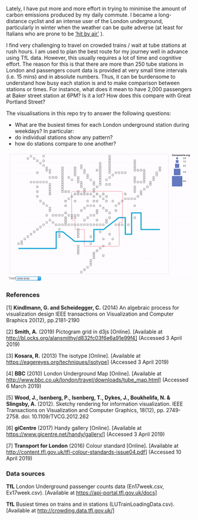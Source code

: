 Lately, I have put more and more effort in trying to minimise the amount of carbon emissions produced by my daily commute. I became a long-distance cyclist and an intense user of the London underground, particularly in winter when the weather can be quite adverse (at least for Italians who are prone to be [‘hit by air’](https://www.bbc.com/news/magazine-15987082) ).

I find very challenging to travel on crowded trains / wait at tube stations at rush hours. I am used to plan the best route for my journey well in advance using TfL data. However, this usually requires a lot of time and cognitive effort. The reason for this is that there are more than 250 tube stations in London and passengers count data is provided at very small time intervals (i.e. 15 mins) and in absolute numbers. Thus, it can be burdensome to understand how busy each station is and to make comparison between stations or times. For instance, what does it mean to have 2,000 passengers at Baker street station at 6PM? Is it a lot? How does this compare with Great Portland Street?

The visualisations in this repo try to answer the following questions:
- What are the busiest times for each London underground station during weekdays? In particular:
- do individual stations show any pattern?
- how do stations compare to one another?


![](oneDayinLondonFinal.gif)


### References
[1] **Kindlmann, G. and Scheidegger, C.** (2014) An algebraic process for visualization design IEEE transactions on Visualization and Computer Braphics 20(12), pp.2181-2190

[2] **Smith, A.** (2019) Pictogram grid in d3js [Online]. [Available at http://bl.ocks.org/alansmithy/d832fc03f6e6a91e99f4] (Accessed 3 April 2019)

[3] **Kosara, R.** (2013) The isotype [Online]. [Available at https://eagereyes.org/techniques/isotype] (Accessed 3 April 2019)

[4] **BBC** (2010) London Underground Map [Online]. [Available at http://www.bbc.co.uk/london/travel/downloads/tube_map.html] (Accessed 6 March 2019)

[5] **Wood, J., Isenberg, P., Isenberg, T., Dykes, J., Boukhelifa, N. & Slingsby, A.** (2012). Sketchy rendering for information visualization. IEEE Transactions on Visualization and Computer Graphics, 18(12), pp. 2749-2758. doi: 10.1109/TVCG.2012.262

[6] **giCentre** (2017) Handy gallery [Online]. [Available at https://www.gicentre.net/handy/gallery/] (Accessed 3 April 2019)

[7] **Transport for London** (2016) Colour standard [Online]. [Available at http://content.tfl.gov.uk/tfl-colour-standards-issue04.pdf] (Accessed 10 April 2019)

### Data sources
**TfL** London Underground passenger counts data (En17week.csv, Ex17week.csv).
[Available at https://api-portal.tfl.gov.uk/docs]

**TfL** Busiest times on trains and in stations (LUTrainLoadingData.csv). [Available at http://crowding.data.tfl.gov.uk/]
